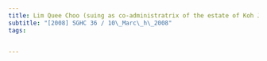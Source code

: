 ```yaml
---
title: Lim Quee Choo (suing as co-administratrix of the estate of Koh Jit Meng) and Another v 
subtitle: "[2008] SGHC 36 / 10\_Marc\_h\_2008"
tags:


---
```


